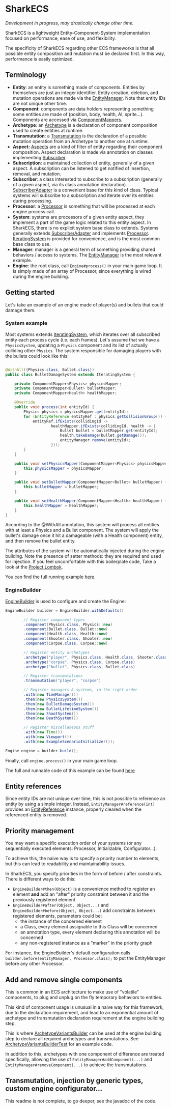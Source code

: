 # SharkECS

*Development in progress, may drastically change other time.*

SharkECS is a lightweight Entity-Component-System implementation focused on performance, ease of use, and flexibility.

The specificity of SharkECS regarding other ECS frameworks is that all possible entity composition and mutation must be
declared first. In this way, performance is easily optimized.

## Terminology

- **Entity**: an entity is something made of components. Entities by themselves are just an integer identifier. Entity
  creation, deletion, and mutation operations are made via
  the [EntityManager](https://github.com/JoannickGardize/SharkECS/blob/main/src/main/java/com/sharkecs/EntityManager.java).
  Note that entity IDs are not unique other time.
- **Component**: components are data holders representing something some entities are made of (position, body, health,
  AI, sprite...). Components are accessed
  via [ComponentMappers](https://github.com/JoannickGardize/SharkECS/blob/main/src/main/java/com/sharkecs/ComponentMapper.java).
- **Archetype**:
  an [Archetype](https://github.com/JoannickGardize/SharkECS/blob/main/src/main/java/com/sharkecs/Archetype.java) is a
  declaration of component composition used to create entities at runtime.
- **Transmutation**:
  a [Transmutation](https://github.com/JoannickGardize/SharkECS/blob/main/src/main/java/com/sharkecs/Transmutation.java)
  is the declaration of a possible mutation operation from an Archetype to another one at runtime.
- **Aspect:** [Aspects](https://github.com/JoannickGardize/SharkECS/blob/main/src/main/java/com/sharkecs/Aspect.java)
  are a kind of filter of entity regarding their component composition. Aspect declaration is made via annotation on
  classes
  implementing [Subscriber](https://github.com/JoannickGardize/SharkECS/blob/main/src/main/java/com/sharkecs/Subscriber.java).
- **Subscription**: a maintained collection of entity, generally of a given aspect. A subscription can be listened to
  get notified of insertion, removal, and mutation.
- **Subscriber**: a class interested to subscribe to a subscription (generally of a given aspect, via its class
  annotation
  declaration). [SubscriberAdapter](https://github.com/JoannickGardize/SharkECS/blob/main/src/main/java/com/sharkecs/SubscriberAdapter.java)
  is a convenient base for this kind of class. Typical systems will subscribe to a subscription and iterate over its
  entities during processing.
- **Processor**:
  a [Processor](https://github.com/JoannickGardize/SharkECS/blob/main/src/main/java/com/sharkecs/Processor.java) is
  something that will be processed at each engine process call.
- **System**: systems are processors of a given entity aspect, they implement a part of the game logic related to this
  entity aspect. In SharkECS, there is no explicit system base class to extends. Systems generally
  extends [SubscriberAdapter](https://github.com/JoannickGardize/SharkECS/blob/main/src/main/java/com/sharkecs/SubscriberAdapter.java)
  and
  implements [Processor](https://github.com/JoannickGardize/SharkECS/blob/main/src/main/java/com/sharkecs/SubscriberAdapter.java). [IteratingSystem](https://github.com/JoannickGardize/SharkECS/blob/main/src/main/java/com/sharkecs/IteratingSystem.java)
  is provided for convenience, and is the most common base class to use.
- **Manager**: manager is a general term of something providing shared behaviors / access to systems.
  The [EntityManager](https://github.com/JoannickGardize/SharkECS/blob/main/src/main/java/com/sharkecs/EntityManager.java)
  is the most relevant example.
- **Engine**: the root class, call `Engine#process()` in your main game loop. It is simply made of an array of
  Processor, since everything is wired during the engine building.

## Getting started

Let's take an example of an engine made of player(s) and bullets that could damage them.

### System example

Most systems
extends [IteratingSystem](https://github.com/JoannickGardize/SharkECS/blob/main/src/main/java/com/sharkecs/IteratingSystem.java),
which iterates over all subscribed entity each process cycle (i.e. each frames).
Let's assume that we have a `PhysicsSystem`, updating a `Physics` component and its list of actually colliding
other `Physics`. The system responsible for damaging players with the bullets could look like this:

```java

@WithAll({Physics.class, Bullet.class})
public class BulletDamageSystem extends IteratingSystem {

    private ComponentMapper<Physics> physicsMapper;
    private ComponentMapper<Bullet> bulletMapper;
    private ComponentMapper<Health> healthMapper;

    @Override
    public void process(int entityId) {
        Physics physics = physicsMapper.get(entityId);
        for (EntityReference entityRef : physics.getCollisionGroup()) {
            entityRef.ifExists(collidingId ->
                    healthMapper.ifExists(collidingId, health -> {
                        Bullet bullet = bulletMapper.get(entityId);
                        health.takeDamage(bullet.getDamage());
                        entityManager.remove(entityId);
                    }));
        }
    }

    public void setPhysicsMapper(ComponentMapper<Physics> physicsMapper) {
        this.physicsMapper = physicsMapper;
    }

    public void setBulletMapper(ComponentMapper<Bullet> bulletMapper) {
        this.bulletMapper = bulletMapper;
    }

    public void setHealthMapper(ComponentMapper<Health> healthMapper) {
        this.healthMapper = healthMapper;
    }
}
```

According to the @WithAll annotation, this system will process all entities with at least a Physics and a Bullet
component. The system will apply the bullet's damage once it hit a damageable (with a Health component) entity, and then
remove the bullet entity.

The attributes of the system will be automatically injected during the engine building. Note the presence of setter
methods: they are required and used for injection. If you feel uncomfortable with this boilerplate code, Take a look at
the [Project Lombok](https://projectlombok.org/).

You can find the full running
example [here](https://github.com/JoannickGardize/SharkECS/tree/main/src/test/java/com/sharkecs/example).

### EngineBuilder

[EngineBuilder](https://github.com/JoannickGardize/SharkECS/blob/main/src/main/java/com/sharkecs/builder/EngineBuilder.java)
is used to configure and create the Engine:

```java
EngineBuilder builder = EngineBuilder.withDefaults()

        // Register component types
        .component(Physics.class, Physics::new)
        .component(Bullet.class, Bullet::new)
        .component(Health.class, Health::new)
        .component(Shooter.class, Shooter::new)
        .component(Corpse.class, Corpse::new)

        // Register entity archetypes
        .archetype("player", Physics.class, Health.class, Shooter.class)
        .archetype("corpse", Physics.class, Corpse.class)
        .archetype("bullet", Physics.class, Bullet.class)

        // Register transmutations
        .transmutation("player", "corpse")

        // Register managers & systems, in the right order
        .with(new TimeManager())
        .then(new PhysicsSystem())
        .then(new BulletDamageSystem())
        .then(new BulletLifetimeSystem())
        .then(new ShootSystem())
        .then(new DeathSystem())

        // Register miscellaneous stuff
        .with(new Time())
        .with(new Viewport())
        .with(new ExampleScenarioInitializer());

Engine engine = builder.build();
```

Finally, call `engine.process()` in your main game loop.

The full and runnable code of this example can be
found [here](https://github.com/JoannickGardize/SharkECS/tree/main/src/test/java/com/sharkecs/example)

## Entity references

Since entity IDs are not unique over time, this is not possible to reference an entity by using a simple integer.
Instead, `EntityManager#reference(int)` provides
an [EntityReference](https://github.com/JoannickGardize/SharkECS/blob/main/src/main/java/com/sharkecs/EntityReference.java)
instance, properly cleared when the referenced entity is removed.

## Priority management

You may want a specific execution order of your systems (or any sequentially executed elements: Processor,
Initializable, Configurator...).

To achieve this, the naive way is to specify a priority number to elements, but this can lead to readability and
maintainability issues.

In SharkECS, you specify priorities in the form of before / after constraints. There is different ways to do this:

- `EngineBuilder#then(Object)` is a convenience method to register an element **and** add an "after" priority constraint
  between it and the previously registered element
- `EngineBuilder#after(Object, Object...)` and `EngineBuilder#before(Object, Object...)` add constraints between
  registered elements, parameters could be:
    - the instance of the concerned element
    - a Class, every element assignable to this Class will be concerned
    - an annotation type, every element declaring this annotation will be concerned
    - any non-registered instance as a "marker" in the priority graph

For instance, the EngineBuilder's default configuration calls `builder.before(entityManager, Processor.class);` to put
the EntityManager before any other Processor.

## Add and remove single components

This is common in an ECS architecture to make use of "volatile" components, to plug and unplug on the fly temporary
behaviors to entities.

This kind of component usage is unusual in a naive way for this framework, due to the declaration requirement, and lead
to an exponential amount of archetype and transmutation declaration requirement at the engine building step.

This is
where [ArchetypeVariantsBuilder](https://github.com/JoannickGardize/SharkECS/blob/main/src/main/java/com/sharkecs/builder/ArchetypeVariantsBuilder.java)
can be used at the engine building step to declare all required archetypes and transmutations.
See [ArchetypeVariantsBuilderTest](https://github.com/JoannickGardize/SharkECS/blob/main/src/test/java/com/sharkecs/builder/ArchetypeVariantsBuilderTest.java)
for an example code.

In addition to this, archetypes with one component of difference are treated specifically, allowing the use
of `EntityManager#addComponent(...)` and `EntityManager#removeComponent(...)` to achieve the transmutations.

## Transmutation, injection by generic types, custom engine configurator...

This readme is not complete, to go deeper, see the javadoc of the code.
